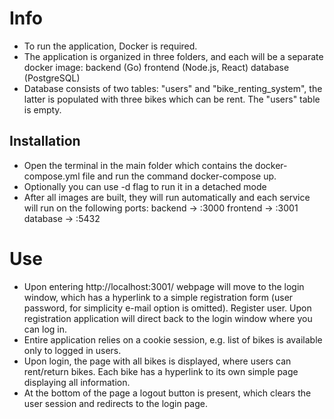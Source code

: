 # Info
- To run the application, Docker is required.
- The application is organized in three folders, and each will be a separate docker image:
    backend (Go)
    frontend (Node.js, React)
    database (PostgreSQL)
- Database consists of two tables: "users" and "bike_renting_system", the latter is populated with three bikes which can be rent. The "users" table is empty.

## Installation
- Open the terminal in the main folder which contains the docker-compose.yml file and run the command docker-compose up. 
-  Optionally you can use -d flag to run it in a detached mode
- After all images are built, they will run automatically and each service will run on the following ports:
    backend -> :3000
    frontend -> :3001
    database -> :5432

# Use
- Upon entering http://localhost:3001/ webpage will move to the login window, which has a hyperlink to a simple registration form (user password, for simplicity e-mail option is omitted). Register user. Upon registration application will direct back to the login window where you can log in.
- Entire application relies on a cookie session, e.g. list of bikes is available only to logged in users.
- Upon login, the page with all bikes is displayed, where users can rent/return bikes. Each bike has a hyperlink to its own simple page displaying all information.
- At the bottom of the page a logout button is present, which clears the user session and redirects to the login page.